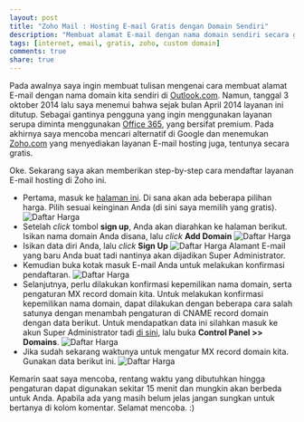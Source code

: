```yaml
---
layout: post
title: "Zoho Mail : Hosting E-mail Gratis dengan Domain Sendiri"
description: "Membuat alamat E-mail dengan nama domain sendiri secara gratis menggunakan layanan Zoho mail."
tags: [internet, email, gratis, zoho, custom domain]
comments: true
share: true
---
```


Pada awalnya saya ingin membuat tulisan mengenai cara membuat alamat E-mail dengan nama domain kita sendiri di [Outlook.com](http://domains.live.com). Namun, tanggal 3 oktober 2014 lalu saya menemui bahwa sejak bulan April 2014 layanan ini ditutup. Sebagai gantinya pengguna yang ingin menggunakan layanan serupa diminta menggunakan [Office 365](http://http://en.wikipedia.org/wiki/Office_365), yang bersifat premium. Pada akhirnya saya mencoba mencari alternatif di Google dan menemukan [Zoho.com](https://www.zoho.com/company.html) yang menyediakan layanan E-mail hosting juga, tentunya secara gratis.

Oke. Sekarang saya akan memberikan step-by-step cara mendaftar layanan E-mail hosting di Zoho ini.

* Pertama, masuk ke [halaman ini](https://www.zoho.com/mail/zohomail-pricing.html). Di sana akan ada beberapa pilihan harga. Pilih sesuai keinginan Anda (di sini saya memilih yang gratis).
![Daftar Harga]({{site.url}}/images/post/zohomail-1.png)
* Setelah _click_ tombol __sign up__, Anda akan diarahkan ke halaman berikut. Isikan nama domain Anda disana, lalu _click_ __Add Domain__
 ![Daftar Harga]({{site.url}}/images/post/zohomail-2.png)
* Isikan data diri Anda, lalu _click_ __Sign Up__
 ![Daftar Harga]({{site.url}}/images/post/zohomail-3.png)
 Alamant E-mail yang baru Anda buat tadi nantinya akan dijadikan Super Administrator.
* Kemudian buka kotak masuk E-mail Anda untuk melakukan konfirmasi pendaftaran.
![Daftar Harga]({{site.url}}/images/post/zohomail-4.png)
* Selanjutnya, perlu dilakukan konfirmasi kepemilikan nama domain, serta pengaturan MX record domain kita. Untuk melakukan konfirmasi kepemilikan nama domain, dapat dilakukan dengan beberapa cara salah satunya dengan menambah pengaturan di CNAME record domain dengan data berikut. Untuk mendapatkan data ini silahkan masuk ke akun Super Administrator tadi [di sini](http://zoho.com/mail), lalu buka __Control Panel >> Domains__. 
![Daftar Harga]({{site.url}}/images/post/zohomail-5.png)
* Jika sudah sekarang waktunya untuk mengatur MX record domain kita. Gunakan data berikut ini.
![Daftar Harga]({{site.url}}/images/post/zohomail-6.png)

Kemarin saat saya mencoba, rentang waktu yang dibutuhkan hingga pengaturan dapat digunakan sekitar 15 menit dan mungkin akan berbeda untuk Anda. 
Apabila ada yang masih belum jelas jangan sungkan untuk bertanya di kolom komentar. Selamat mencoba. :)
